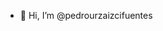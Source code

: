 - 👋 Hi, I’m @pedrourzaizcifuentes


<!---
pedrourzaizcifuentes/pedrourzaizcifuentes is a ✨ special ✨ repository because its `README.md` (this file) appears on your GitHub profile.
You can click the Preview link to take a look at your changes.
--->
